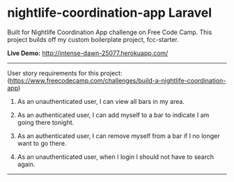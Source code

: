 # nightlife-coordination-app Laravel
Built for Nightlife Coordination App challenge on Free Code Camp. This project builds off my custom boilerplate project, fcc-starter.

**Live Demo:** http://intense-dawn-25077.herokuapp.com/

---

User story requirements for this project: (<https://www.freecodecamp.com/challenges/build-a-nightlife-coordination-app>)

1. As an unauthenticated user, I can view all bars in my area.

2. As an authenticated user, I can add myself to a bar to indicate I am going there tonight.

3. As an authenticated user, I can remove myself from a bar if I no longer want to go there.

4. As an unauthenticated user, when I login I should not have to search again.

---